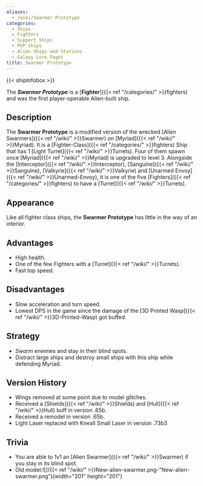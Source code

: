 ```yaml
---
aliases:
  - /wiki/Swarmer-Prototype
categories:
  - Ships
  - Fighters
  - Support Ships
  - PVP Ships
  - Alien Ships and Stations
  - Galaxy Lore Pages
title: Swarmer Prototype
---
```


{{< shipInfobox >}}

The **_Swarmer Prototype_** is a [**Fighter**]({{< ref "/categories/" >}}fighters) and was the first player-operable Alien-built ship.

## Description

The **Swarmer Prototype** is a modified version of the wrecked [Alien Swarmers]({{< ref "/wiki/" >}}Swarmer) on [Myriad]({{< ref "/wiki/" >}}Myriad). It is a [Fighter-Class]({{< ref "/categories/" >}}fighters) Ship that has 1 [Light Turret]({{< ref "/wiki/" >}}Turrets). Four of them spawn once [Myriad]({{< ref "/wiki/" >}}Myriad) is upgraded to level 3. Alongside the [Interceptor]({{< ref "/wiki/" >}}Interceptor), [Sanguine]({{< ref "/wiki/" >}}Sanguine), [Valkyrie]({{< ref "/wiki/" >}}Valkyrie) and [Unarmed Envoy]({{< ref "/wiki/" >}}Unarmed-Envoy), it is one of the five [Fighters]({{< ref "/categories/" >}}fighters) to have a [Turret]({{< ref "/wiki/" >}}Turrets). 

## Appearance

Like all fighter class ships, the **Swarmer Prototype** has little in the way of an interior.

## Advantages

- High health.
- One of the few Fighters with a [Turret]({{< ref "/wiki/" >}}Turrets).
- Fast top speed.

## Disadvantages

- Slow acceleration and turn speed.
- Lowest DPS in the game since the damage of the [3D Printed Wasp]({{< ref "/wiki/" >}}3D-Printed-Wasp) got buffed.

## Strategy

- _Swarm_ enemies and stay in their blind spots.
- Distract large ships and destroy small ships with this ship while defending Myriad.

## Version History

- Wings removed at some point due to model glitches.
- Received a [Shields]({{< ref "/wiki/" >}}Shields) and [Hull]({{< ref "/wiki/" >}}Hull) buff in version .65b.
- Received a remodel in version .65b.
- Light Laser replaced with Kneall Small Laser in version .73b3

## Trivia

- You are able to 1v1 an [Alien Swarmer]({{< ref "/wiki/" >}}Swarmer) if you stay in its blind spot.
- Old model:![]({{< ref "/wiki/" >}}New-alien-swarmer.png-"New-alien-swarmer.png"){width="201" height="201"}
